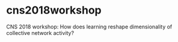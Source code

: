 # cns2018workshop
CNS 2018 workshop:  How does learning reshape dimensionality of collective network activity?
